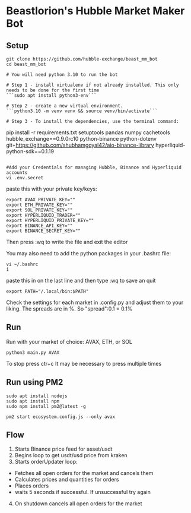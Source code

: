 # Beastlorion's Hubble Market Maker Bot

## Setup

```
git clone https://github.com/hubble-exchange/beast_mm_bot
cd beast_mm_bot

# You will need python 3.10 to run the bot

# Step 1 - install virtualenv if not already installed. This only needs to be done for the first time
```sudo apt install python3-env```

# Step 2 - create a new virtual environment. 
```python3.10 -m venv venv && source venv/bin/activate```

# Step 3 - To install the dependencies, use the terminal command: 
```
pip install -r requirements.txt setuptools pandas numpy cachetools hubble_exchange==0.9.0rc10 python-binance python-dotenv git+https://github.com/shubhamgoyal42/aio-binance-library hyperliquid-python-sdk==0.1.19
```

#Add your Credentials for managing Hubble, Binance and Hyperliquid accounts
vi .env.secret
```

paste this with your private key/keys:

```
export AVAX_PRIVATE_KEY=""
export ETH_PRIVATE_KEY=""
export SOL_PRIVATE_KEY=""
export HYPERLIQUID_TRADER=""
export HYPERLIQUID_PRIVATE_KEY=""
export BINANCE_API_KEY=""
export BINANCE_SECRET_KEY=""
```
Then press :wq to write the file and exit the editor


You may also need to add the python packages in your .bashrc file: 
```
vi ~/.bashrc
i
```

paste this in on the last line and then type :wq to save an quit
```
export PATH="/.local/bin:$PATH"
```

Check the settings for each market in .config.py and adjust them to your liking. The spreads are in %. So "spread":0.1 = 0.1%

## Run
Run with your market of choice: AVAX, ETH, or SOL
```
python3 main.py AVAX
```
To stop press ctr+c
It may be necessary to press multiple times


## Run using PM2

```
sudo apt install nodejs
sudo apt install npm
sudo npm install pm2@latest -g
```


```
pm2 start ecosystem.config.js --only avax
```

## Flow

1. Starts Binance price feed for asset/usdt
2. Begins loop to get usdt/usd price from kraken
3. Starts orderUpdater loop:
  - Fetches all open orders for the market and cancels them
  - Calculates prices and quantities for orders
  - Places orders
  - waits 5 seconds if successful. If unsuccessful try again
4. On shutdown cancels all open orders for the market